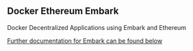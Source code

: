 ## Docker Ethereum Embark
Docker Decentralized Applications using Embark and Ethereum

[Further documentation for Embark can be found below](https://github.com/iurimatias/embark-framework)
